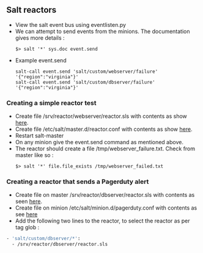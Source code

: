 ## Salt reactors
- View the salt event bus using eventlisten.py
- We can attempt to send events from the minions. The documentation gives more details :      
  ```
  $> salt '*' sys.doc event.send
  ```
- Example event.send        
  ```
  salt-call event.send 'salt/custom/webserver/failure' '{"region":"virginia"}'
  salt-call event.send 'salt/custom/dbserver/failure' '{"region":"virginia"}'
  ```

### Creating a simple reactor test
- Create file /srv/reactor/webserver/reactor.sls with contents as show [here](https://github.com/nobleprog-salt/salt-apps/blob/master/reactor/webserver/reactor.sls).        
- Create file /etc/salt/master.d/reactor.conf with contents as show [here](https://github.com/nobleprog-salt/salt-apps/blob/master/config/master/master.d/reactor.conf).    
- Restart salt-master
- On any minion give the event.send command as mentioned above.
- The reactor should create a file /tmp/webserver_failure.txt. Check from master like so :     
  ```
  $> salt '*' file.file_exists /tmp/webserver_failed.txt
  ```

### Creating a reactor that sends a Pagerduty alert
- Create file on master /srv/reactor/dbserver/reactor.sls with contents as seen [here](https://github.com/nobleprog-salt/salt-apps/blob/master/reactor/dbserver/reactor.sls).    
- Create file on minion /etc/salt/minion.d/pagerduty.conf with contents as see [here](https://github.com/nobleprog-salt/salt-apps/blob/master/config/minion/minion.d/pagerduty.conf)  
- Add the following two lines to the reactor, to select the reactor as per tag glob :
```sh
- 'salt/custom/dbserver/*':
  - /srv/reactor/dbserver/reactor.sls  
```  
